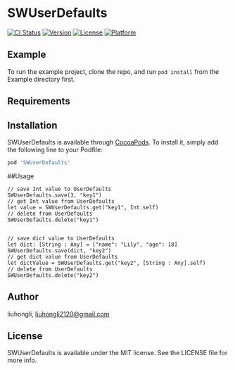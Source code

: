 # SWUserDefaults

[![CI Status](https://img.shields.io/travis/liuhongli/SWUserDefaults.svg?style=flat)](https://travis-ci.org/liuhongli/SWUserDefaults)
[![Version](https://img.shields.io/cocoapods/v/SWUserDefaults.svg?style=flat)](https://cocoapods.org/pods/SWUserDefaults)
[![License](https://img.shields.io/cocoapods/l/SWUserDefaults.svg?style=flat)](https://cocoapods.org/pods/SWUserDefaults)
[![Platform](https://img.shields.io/cocoapods/p/SWUserDefaults.svg?style=flat)](https://cocoapods.org/pods/SWUserDefaults)

## Example

To run the example project, clone the repo, and run `pod install` from the Example directory first.

## Requirements

## Installation

SWUserDefaults is available through [CocoaPods](https://cocoapods.org). To install
it, simply add the following line to your Podfile:

```ruby
pod 'SWUserDefaults'
```

##Usage
```
// save Int value to UserDefaults
SWUserDefaults.save(3, "key1")
// get Int value from UserDefaults
let value = SWUserDefaults.get("key1", Int.self)
// delete from UserDefaults
SWUserDefaults.delete("key1")


// save dict value to UserDefaults
let dict: [String : Any] = ["name": "Lily", "age": 18]
SWUserDefaults.save(dict, "key2")
// get dict value from UserDefaults
let dictValue = SWUserDefaults.get("key2", [String : Any].self)
// delete from UserDefaults
SWUserDefaults.delete("key2")
```

## Author

liuhongli, liuhongli2120@gmail.com

## License

SWUserDefaults is available under the MIT license. See the LICENSE file for more info.
